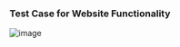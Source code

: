### Test Case for Website Functionality

![image](https://user-images.githubusercontent.com/103220318/163633652-f5dd09ef-a757-4dea-97db-869ecf9cd974.png)


